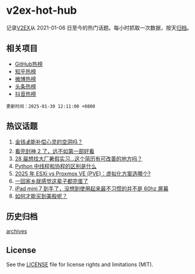 # v2ex-hot-hub

 记录[V2EX](https://www.v2ex.com/)从 2021-01-06 日至今的热门话题。每小时抓取一次数据，按天[归档](archives)。
 
 ## 相关项目

- [GitHub热榜](https://github.com/snaildev/github-hot-hub)
- [知乎热榜](https://github.com/snaildev/zhihu-hot-hub)
- [微博热榜](https://github.com/snaildev/weibo-hot-hub)
- [头条热榜](https://github.com/snaildev/toutiao-hot-hub)
- [抖音热榜](https://github.com/snaildev/douyin-hot-hub)


 `更新时间：2025-01-30 12:11:00 +0800`

## 热议话题

1. [金钱💰能补偿心灵的空洞吗？](https://www.v2ex.com/t/1108266)
1. [看完封神 2 了，远不如第一部好看](https://www.v2ex.com/t/1108274)
1. [28 届想找大厂暑假实习…这个简历有可改善的地方吗？](https://www.v2ex.com/t/1108288)
1. [Python 中线程和协程的区别是什么](https://www.v2ex.com/t/1108272)
1. [2025 年 ESXi vs Proxmox VE (PVE)：虚拟化方案选哪个?](https://www.v2ex.com/t/1108307)
1. [一回家乡就感觉这辈子都完蛋了](https://www.v2ex.com/t/1108315)
1. [iPad mini 7 到手了，没想到使用起来最不习惯的并不是 60hz 屏幕](https://www.v2ex.com/t/1108265)
1. [如何才能买到美股呢？](https://www.v2ex.com/t/1108278)

## 历史归档

[archives](archives)

## License

See the [LICENSE](LICENSE) file for license rights and limitations (MIT).
